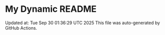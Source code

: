 # My Dynamic README
Updated at: Tue Sep 30 01:36:29 UTC 2025
This file was auto-generated by GitHub Actions.
